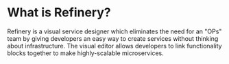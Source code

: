 # What is Refinery?

Refinery is a visual service designer which eliminates the need for an "OPs" team by giving developers an easy way to create services without thinking about infrastructure. The visual editor allows developers to link functionality blocks together to make highly-scalable microservices.